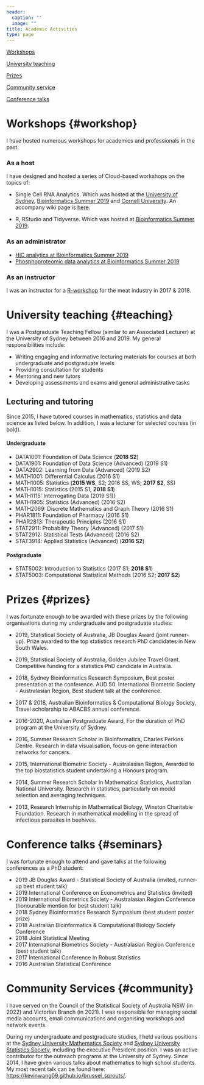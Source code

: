 ```yaml
---
header:
  caption: ""
  image: ""
title: Academic Activities
type: page
---
```



[Workshops](#workshop)

[University teaching](#teaching)

[Prizes](#prizes)

[Community service](#community)

[Conference talks](#seminars)

# Workshops {#workshop}

I have hosted numerous workshops for academics and professionals in the past. 

### As a host

I have designed and hosted a series of Cloud-based workshops on the topics of:

+ Single Cell RNA Analytics. Which was hosted at the [University of Sydney](https://github.com/SydneyBioX/SC_CPC_workshop), [Bioinformatics Summer 2019](https://github.com/SydneyBioX/BIS2019_SC) and [Cornell University](https://github.com/SydneyBioX/cornell_sc_workshop). An accompany wiki page is [here](https://github.com/SydneyBioX/SC_CPC_workshop/wiki). 

+ R, RStudio and Tidyverse. Which was hosted at [Bioinformatics Summer 2019](https://github.com/SydneyBioX/tidy2019). 


### As an administrator

+ [HiC analytics at Bioinformatics Summer 2019](https://github.com/ycao6928/testASMI)
+ [Phosphoproteomic data analytics at Bioinformatics Summer 2019](https://github.com/SydneyBioX/BIS2019_PhosR)

### As an instructor

I was an instructor for a [R-workshop](https://garthtarr.github.io/meatR/about.html) for the meat industry in 2017 & 2018. 

# University teaching {#teaching}

I was a Postgraduate Teaching Fellow (similar to an Associated Lecturer) at the University of Sydney between 2016 and 2019. My general responsibilities include:

- Writing engaging and informative lecturing materials for courses at both undergraduate and postgraduate levels
- Providing consultation for students 
- Mentoring and new tutors
- Developing assessments and exams and general administrative tasks

## Lecturing and tutoring

Since 2015, I have tutored courses in mathematics, statistics and data science as listed below. In addition, I was a lecturer for selected courses (in bold).

#### Undergraduate
+ DATA1001: Foundation of Data Science (**2018 S2**)
+ DATA1901: Foundation of Data Science (Advanced) (2019 S1)
+ DATA2902: Learning from Data (Advanced) (2019 S2)
+ MATH1001: Differential Calculus (2016 S1)
+ MATH1005: Statistics (**2015 WS**, S2; 2016 SS, WS; **2017 S2**, SS)
+ MATH1015: Statistics (2015 S1, **2018 S1**)
+ MATH1115: Interrogating Data (2019 S1)}
+ MATH1905: Statistics (Advanced) (2016 S2)
+ MATH2069: Discrete Mathematics and Graph Theory (2016 S1)
+ PHAR1811: Foundation of Pharmacy (2016 S1)
+ PHAR2813: Therapeutic Principles (2016 S1)
+ STAT2911: Probability Theory (Advanced) (2017 S1)
+ STAT2912: Statistical Tests (Advanced) (2016 S2)
+ STAT3914: Applied Statistics (Advanced) (**2016 S2**)

#### Postgraduate

+ STAT5002: Introduction to Statistics (2017 S1; **2018 S1**)
+ STAT5003: Computational Statistical Methods (2016 S2; **2017 S2**)

# Prizes {#prizes}

I was fortunate enough to be awarded with these prizes by the following organisations during my undergraduate and postgraduate studies:

+ 2019, Statistical Society of Australia, JB Douglas Award (joint runner-up). Prize awarded to the top statistics research PhD candidates in New South Wales.

+ 2019, Statistical Society of Australia, Golden Jubilee Travel Grant. Competitive funding for a statistics PhD candidate in Australia. 

+ 2018, Sydney Bioinformatics Research Symposium, Best poster presentation at the conference. AUD 50.
International Biometric Society - Australasian Region, Best student talk at the conference.

+ 2017 & 2018, Australian Bioinformatics & Computational Biology Society, Travel scholarship to ABACBS annual conference. 

+ 2016-2020, Australian Postgraduate Award, For the duration of PhD program at the University of Sydney.

+ 2016, Summer Research Scholar in Bioinformatics, Charles Perkins Centre.
Research in data visualisation, focus on gene interaction networks for cancers.

+ 2015, International Biometric Society - Australasian Region, Awarded to the top biostatistics student undertaking a Honours program. 

+ 2014, Summer Research Scholar in Mathematical Statistics, Australian National University. Research in statistics, particularly on model selection and averaging techniques.

+ 2013, Research Internship in Mathematical Biology, Winston Charitable Foundation. Research in mathematical modelling in the spread of infectious parasites in beehives.

# Conference talks {#seminars}

I was fortunate enough to attend and gave talks at the following conferences as a PhD student:

+ 2019 JB Douglas Award - Statistical Society of Australia (invited, runner-up best student talk)
+ 2019 International Conference on Econometrics and Statistics (invited)
+ 2019 International Biometrics Society - Australasian Region Conference (honourable mention for best student talk)
+ 2018 Sydney Bioinformatics Research Symposium (best student poster prize)
+ 2018 Australian Bioinformatics & Computational Biology Society Conference
+ 2018 Joint Statistical Meeting
+ 2017 International Biometrics Society - Australasian Region Conference (best student talk)
+ 2017 International Conference In Robust Statistics 
+ 2016 Australian Statistical Conference

# Community Services {#community}

I have served on the Council of the Statistical Society of Australia NSW (in 2022) and Victorian Branch (in 2021). I was responsible for managing social media accounts, email communications and organising workshops and network events. 

During my undergraduate and postgraduate studies, I held various positions at the [Sydney University Mathematics Society](https://usydsums.org/) and [Sydney University Statistics Society](https://www.facebook.com/USYDStatSoc/), including the executive President position. I was an active contributor for the outreach programs at the University of Sydney. Since 2014, I have given various talks about mathematics to high school students. My most recent talk can be found here: https://kevinwang09.github.io/brussel_sprouts/. 
